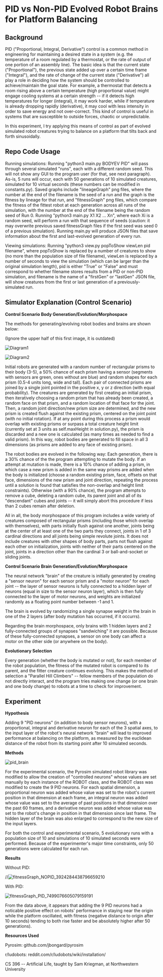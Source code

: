 <h1>PID vs Non-PID Evolved Robot Brains for Platform Balancing</h1>

<h2>Background</h2>

PID ("Proportional, Integral, Derivative") control is a common method in engineering for maintaining a desired state in a system (e.g. the temperature of a room regulated by a thermostat, or the rate of output of one portion of an assembly line). The basic idea is that the current state ("Proportional"), the previous state added up over a certain time frame ("Integral"), and the rate of change of the current state ("Derivative") all play a role in deciding how the system should be controlled to achieve/maintain the goal state. For example, a thermostat that detects a room rising above a certain temperature (high proportional value) might engage cooling systems at a certain strength -- if it detects high temperatures for longer (integral), it may work harder, while if temperature is already dropping rapidly (derivative), it may cool with less intensity in order to save energy and not over-correct. This kind of control is useful in systems that are susceptible to outside forces, chaotic or unpredictable.

In this experiment, I try applying this means of control as part of evolved simulated robot creatures trying to balance on a platform that tilts back and forth sinusoidally.

<h2>Repo Code Usage</h2>

Running simulations: Running "python3 main.py BODYEV PID" will pass through several simulated "runs", each with a different random seed. This will not show any GUI to the program user (for that, see next paragraph). As-is, 5 runs will occur, each with 50 generations of 10 simulated creatures, simulated for 10 virtual seconds (these numbers can be modified in constants.py). Saved graphs include "lineageGraph" png files, where the number at the end of the filename is the seed of a run and the graph is the fitness by lineage for that run, and "fitnessGraph" png files, which compare the fitness of the fittest robot at each generation across all runs of the simulation, with the number at the end of the filename being the random seed of Run 0. Running "python3 main.py X1 X2 ... Xn", where each Xi is a random seed, will perform a run with that sequence of seeds (caution: it may overwrite previous saved fitnessGraph files if the first seed was seed 0 of a previous simulation). Running main.py will produce JSON files that save information about the first and last-evolved generation of every run.

Viewing simulations: Running "python3 view.py popToShow viewLen pid filename", where popToShow is replaced by a number of creatures to show (no more than the population size of file filename), viewLen is replaced by a number of seconds to view the simulation (which can be larger than the original simulation length), pid is either "True" or "False" and must correspond to whether filename stores results from a PID or non-PID simulation, and filename is the name of a "firstGen" or "lastGen" JSON file, will show creatures from the first or last generation of a previously-simulated run.

<h2>Simulator Explanation (Control Scenario)</h2>

<b>Control Scenario Body Generation/Evolution/Morphospace</b>

The methods for generating/evolving robot bodies and brains are shown below:

(Ignore the upper half of this first image, it is outdated)

![Diagram1](https://user-images.githubusercontent.com/57238295/221744720-f49f8a53-ab19-481a-b607-be2081615569.jpg)

![Diagram2](https://user-images.githubusercontent.com/57238295/221744777-169ac7fd-ec03-434c-86c9-dd281455203f.jpg)

Initial robots are generated with a random number of rectangular prisms to their body (3-5), a 50% chance of each prism having a sensor (segments with sensors are green, ones without are blue) and random shapes for each prism (0.5-4 units long, wide and tall). Each pair of connected prisms are joined by a single joint pointed in the positive x, y or z direction (with equal probability). The creatures are generated by first creating an initial prism, then iteratively choosing a random prism that has already been created, a random face on that prism, and a random location of that face for the joint. Then, a random joint direction/new prism size are determined, and the new prism is created flush against the existing prism, centered on the joint point (with no initial rotation). If at any point during this process a prism would overlap with existing prisms or surpass a total creature height limit (currently set at 3 units as self.maxHeight in solution.py), the prism is discarded and a new one is calculated (as many times as needed to find a valid prism). In this way, robot bodies are generated to fill space in all 3 dimensions (as prisms are added to any face of existing prism).

The robot bodies are evolved in the following way: Each generation, there is a 30% chance of the the program attempting to mutate the body. If an attempt at mutation is made, there is a 10% chance of adding a prism, in which case a new prism is added in the same way prisms are added when the body is initialized (choose a random existing prism, face, offsets on that face, dimensions of the new prism and joint direction, repeating the process until a solution is found that satisfies the non-overlap and height limit constraints). Otherwise (with a 90% chance), the program attempts to remove a cube, deleting a random cube, its parent joint and all of its "descendant" cubes and joints -- it will simply abort this procedure if less than 2 cubes remain after deletion.

All in all, the body morphospace of this program includes a wide variety of creatures composed of rectangular prisms (including those which overlap with themselves), with parts initially flush against one another, joints being at the center of at least one of the two parts they connect, joints in 1 of 3 cardinal directions and all joints being simple revolute joints. It does not include creatures with other shapes of body parts, parts not flush against each other on initialization, joints with neither of their parts centered on the joint, joints in a direction other than the cardinal 3 or ball-and-socket or sliding joints.

<b>Control Scenario Brain Generation/Evolution/Morphospace</b>

The neural network "brain" of the creature is initially generated by creating a "sensor neuron" for each sensor prism and a "motor neuron" for each joint -- the layer of sensor neurons is fully connected to a hidden layer of neurons (equal in size to the sensor neuron layer), which is then fully connected to the layer of motor neurons, and weights are initialized randomly as a floating point number between -1 and 1.

The brain is evolved by randomizing a single synapse weight in the brain in one of the 2 layers (after body mutation has occurred, if it occurrs).

Regarding the brain morphospace, only brains with 1 hidden layers and 2 fully-connected groups of synapses "sandwiching" it are possible. Because of these fully-connected synapses, a sensor on one body can affect a motor on the other side (or anywhere on the body).

<b>Evolutionary Selection</b>

Every generation (whether the body is mutated or not), for each member of the robot population, the fitness of the mutated robot is compared to its parent, and the fitter creature continues evolving. This makes the method of selection a "Parallel Hill Climbers" -- fellow members of the population do not directly interact, and the program tries making one change (or one brain and one body change) to robots at a time to check for improvement.

<h2>Experiment</h2>

<b>Hypothesis</b>

Adding 9 "PID neurons" (in addition to body sensor neurons), with a proportional, integral and derivative neuron for each of the 3 spatial axes, to the input layer of the robot's neural network "brain" will lead to improved performance at balancing on the platform, as measured by the euclidean distance of the robot from its starting point after 10 simulated seconds.

<b>Methods</b>

![pid_brain](https://user-images.githubusercontent.com/57238295/224202195-ebbd39a4-eb52-4a31-8564-01577656966b.jpg)

For the experimental scenario, the Pyrosim simulated robot library was modified to allow the creation of "controlled neurons" whose values are set manually by each instance of the ROBOT class, and the ROBOT class was modified to create the 9 PID neurons. For each spatial dimension, a proportional neuron was added whose value was set to the robot's current position in that dimension at each frame, an integral neuron was added whose value was set to the average of past positions in that dimension over the past 60 frames, and a derivative neuron was added whose value was set to the robot's change in position in that dimension since last frame. The hidden layer of the brain was also enlarged to correspond to the new size of the input layers.

For both the control and experimental scenario, 5 evolutionary runs with a population size of 10 and simulations of 10 simulated seconds were performed. Because of the experimenter's major time constraints, only 50 generations were calculated for each run.

<b>Results</b>

Without PID:

//![fitnessGraph_NOPID_3924284438796659210](https://user-images.githubusercontent.com/57238295/224202303-8dad7323-3aef-4bdc-8fc0-87caff926498.png)

With PID:

![fitnessGraph_PID_7499076605079159191](https://user-images.githubusercontent.com/57238295/224202325-f6f185c9-c894-4da5-93ba-9044991aa706.png)

From the data above, it appears that adding the 9 PID neurons had a noticable positive effect on robots' performance in staying near the origin while the platform oscillated, with fitness (negative distance to origin after 10 seconds) tending to both rise faster and be absolutely higher after 50 generations).

<b>Resources Used</b>

Pyrosim: github.com/jbongard/pyrosim

r/ludobots: reddit.com/r/ludobots/wiki/installation/

CS 396 -- Artificial Life, taught by Sam Kriegman, at Northwestern University
